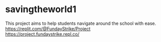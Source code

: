 # savingtheworld1

This project aims to help students navigate around the school with ease.<br>
https://replit.com/@FundayStrike/Project
https://project.fundaystrike.repl.co/
